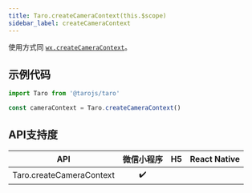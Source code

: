 ```yaml
---
title: Taro.createCameraContext(this.$scope)
sidebar_label: createCameraContext
---
```



使用方式同 [`wx.createCameraContext`](https://developers.weixin.qq.com/miniprogram/dev/api/wx.createCameraContext.html)。

## 示例代码

```jsx
import Taro from '@tarojs/taro'

const cameraContext = Taro.createCameraContext()
```



## API支持度


| API | 微信小程序 | H5 | React Native |
| :-: | :-: | :-: | :-: |
| Taro.createCameraContext | ✔️ |  |  |

